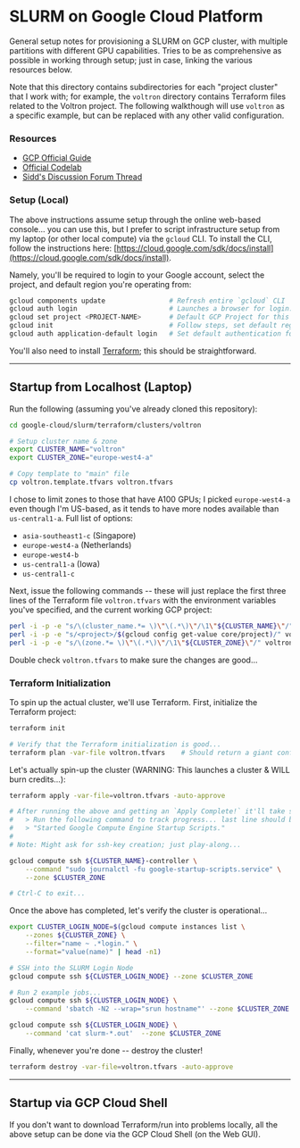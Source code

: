 # SLURM on Google Cloud Platform

General setup notes for provisioning a SLURM on GCP cluster, with multiple partitions with different GPU capabilities.
Tries to be as comprehensive as possible in working through setup; just in case, linking the various resources below.

Note that this directory contains subdirectories for each "project cluster" that I work with; for example, the `voltron`
directory contains Terraform files related to the Voltron project. The following walkthough will use `voltron` as a 
specific example, but can be replaced with any other valid configuration.

### Resources

+ [GCP Official Guide](https://cloud.google.com/architecture/deploying-slurm-cluster-compute-engine)
+ [Official Codelab](https://codelabs.developers.google.com/codelabs/hpc-slurm-on-gcp)
+ [Sidd's Discussion Forum Thread](https://groups.google.com/g/google-cloud-slurm-discuss/c/Zh_bMCxjrJo)

### Setup (Local)

The above instructions assume setup through the online web-based console... you can use this, but I prefer to script
infrastructure setup from my laptop (or other local compute) via the `gcloud` CLI. To install the CLI, follow the
instructions here: [https://cloud.google.com/sdk/docs/install](https://cloud.google.com/sdk/docs/install).

Namely, you'll be required to login to your Google account, select the project, and default region you're operating
from:

```bash
gcloud components update                # Refresh entire `gcloud` CLI
gcloud auth login                       # Launches a browser for login...
gcloud set project <PROJECT-NAME>       # Default GCP Project for this session...
gcloud init                             # Follow steps, set default region to region launching cluster (see below)
gcloud auth application-default login   # Set default authentication for spinning up a cluster

``` 

You'll also need to install [Terraform](https://www.terraform.io/downloads); this should be straightforward.

---

## Startup from Localhost (Laptop)

Run the following (assuming you've already cloned this repository):

```bash
cd google-cloud/slurm/terraform/clusters/voltron

# Setup cluster name & zone
export CLUSTER_NAME="voltron"
export CLUSTER_ZONE="europe-west4-a"

# Copy template to "main" file
cp voltron.template.tfvars voltron.tfvars
```

I chose to limit zones to those that have A100 GPUs; I picked `europe-west4-a` even though I'm US-based, as it tends to
have more nodes available than `us-central1-a`. Full list of options:

+ `asia-southeast1-c` (Singapore)
+ `europe-west4-a` (Netherlands)
+ `europe-west4-b`
+ `us-central1-a` (Iowa)
+ `us-central1-c`


Next, issue the following commands -- these will just replace the first three lines of the Terraform file
`voltron.tfvars` with the environment variables you've specified, and the current working GCP project:

```bash
perl -i -p -e "s/\(cluster_name.*= \)\"\(.*\)\"/\1\"${CLUSTER_NAME}\"/" voltron.tfvars
perl -i -p -e "s/<project>/$(gcloud config get-value core/project)/" voltron.tfvars
perl -i -p -e "s/\(zone.*= \)\"\(.*\)\"/\1\"${CLUSTER_ZONE}\"/" voltron.tfvars
```

Double check `voltron.tfvars` to make sure the changes are good...

### Terraform Initialization

To spin up the actual cluster, we'll use Terraform. First, initialize the Terraform project:

```bash
terraform init

# Verify that the Terraform initialization is good...
terraform plan -var-file voltron.tfvars    # Should return a giant config, but no errors!
```

Let's actually spin-up the cluster (WARNING: This launches a cluster & WILL burn credits...):

```bash
terraform apply -var-file=voltron.tfvars -auto-approve

# After running the above and getting an `Apply Complete!` it'll take some time for the cluster to spin up.
#   > Run the following command to track progress... last line should be:
#   > "Started Google Compute Engine Startup Scripts."
#
# Note: Might ask for ssh-key creation; just play-along...

gcloud compute ssh ${CLUSTER_NAME}-controller \
    --command "sudo journalctl -fu google-startup-scripts.service" \
    --zone $CLUSTER_ZONE

# Ctrl-C to exit...
```

Once the above has completed, let's verify the cluster is operational...

```bash
export CLUSTER_LOGIN_NODE=$(gcloud compute instances list \
    --zones ${CLUSTER_ZONE} \
    --filter="name ~ .*login." \
    --format="value(name)" | head -n1)

# SSH into the SLURM Login Node
gcloud compute ssh ${CLUSTER_LOGIN_NODE} --zone $CLUSTER_ZONE

# Run 2 example jobs...
gcloud compute ssh ${CLUSTER_LOGIN_NODE} \
    --command 'sbatch -N2 --wrap="srun hostname"' --zone $CLUSTER_ZONE

gcloud compute ssh ${CLUSTER_LOGIN_NODE} \
    --command 'cat slurm-*.out'  --zone $CLUSTER_ZONE
```

Finally, whenever you're done -- destroy the cluster!
```bash
terraform destroy -var-file=voltron.tfvars -auto-approve
```
---


## Startup via GCP Cloud Shell

If you don't want to download Terraform/run into problems locally, all the above setup can be done via the GCP Cloud
Shell (on the Web GUI).
